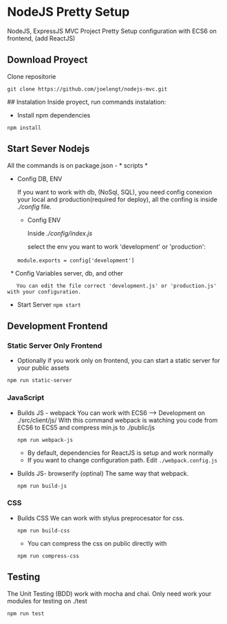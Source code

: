 # NodeJS Pretty Setup

NodeJS, ExpressJS MVC Project Pretty Setup configuration with ECS6 on frontend, (add ReactJS)

## Download Proyect
Clone repositorie

``
    git clone https://github.com/joelengt/nodejs-mvc.git
``

## Instalation
Inside proyect, run commands instalation:

- Install npm dependencies

``
    npm install
``
  
## Start Sever Nodejs
All the commands is on package.json - * scripts *

- Config DB, ENV

   If you want to work with db, (NoSql, SQL), you need config conexion your local and production(required for deploy), all the confing is inside *./config* file.
   
   * Config ENV 
   
     Inside *./config/index.js*
     
     select the env you want to work 'development' or 'production':
     
       ``
          module.exports = config['development']
       ``
    
    
   * Config Variables server, db, and other
   
       You can edit the file correct 'development.js' or 'production.js' with your configuration.
   
- Start Server
``
npm start
``

## Development Frontend

### Static Server Only Frontend

- Optionally if you work only on frontend, you can start a static server for your public assets

``
   npm run static-server
``

### JavaScript

- Builds JS - webpack
  You can work with ECS6 --> Development on ./src/client/js/
  With this command webpack is watching you code from ECS6 to ECS5 and compress min.js to ./public/js
    
    ``
        npm run webpack-js
    `` 
    * By default, dependencies for ReactJS is setup and work normally
    * If you want to change configuration path.
    Edit ``./webpack.config.js``

-  Builds JS- browserify (optinal)
   The same way that webpack. 
   
    ``
        npm run build-js
    ``
    
### CSS

- Builds CSS
   We can work with stylus preprocesator for css.
   
    ``
        npm run build-css
    ``
    * You can compress the css on public directly with
    
    ``
        npm run compress-css
    ``

## Testing
The Unit Testing (BDD) work with mocha and chai. Only need work your modules for testing on ./test

  ``
     npm run test
  ``
